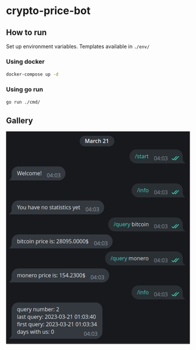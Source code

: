 # crypto-price-bot

## How to run

Set up environment variables. Templates available in `./env/`

### Using docker

```bash
docker-compose up -d
```

### Using go run

```bash
go run ./cmd/
```

## Gallery

![bot interface](./assets/bot-interface.png)

